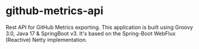 # github-metrics-api

Rest API for GitHub Metrics exporting. This application is built using Groovy 3.0, Java 17 & SpringBoot v3. It's based
on the Spring-Boot WebFlux (Reactive) Netty implementation.
